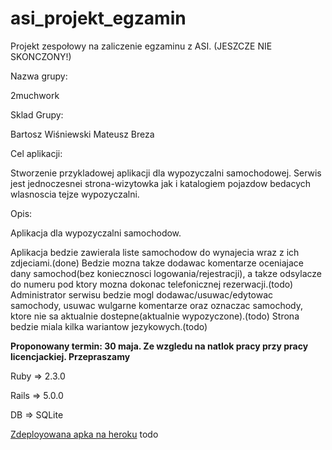 # asi_projekt_egzamin
Projekt zespołowy na zaliczenie egzaminu z ASI. (JESZCZE NIE SKONCZONY!)

Nazwa grupy: 

2muchwork

Sklad Grupy:

Bartosz Wiśniewski
Mateusz Breza

Cel aplikacji:

Stworzenie przykladowej aplikacji dla wypozyczalni samochodowej. Serwis jest jednoczesnei strona-wizytowka jak i katalogiem pojazdow bedacych wlasnoscia tejze wypozyczalni. 

Opis:

Aplikacja dla wypozyczalni samochodow.


Aplikacja bedzie zawierala liste samochodow do wynajecia wraz z ich zdjeciami.(done) Bedzie mozna takze dodawac komentarze oceniajace dany samochod(bez koniecznosci logowania/rejestracji), a takze odsylacze do numeru pod ktory mozna dokonac telefonicznej rezerwacji.(todo) Administrator serwisu bedzie mogl dodawac/usuwac/edytowac samochody, usuwac wulgarne komentarze oraz oznaczac samochody, ktore nie sa aktualnie dostepne(aktualnie wypozyczone).(todo) Strona bedzie miala kilka wariantow jezykowych.(todo)


**Proponowany termin: 30 maja. Ze wzgledu na natlok pracy przy pracy licencjackiej. Przepraszamy**


Ruby => 2.3.0

Rails => 5.0.0

DB => SQLite

[Zdeployowana apka na heroku](http://carrtental.herokuapp.com/)     todo

